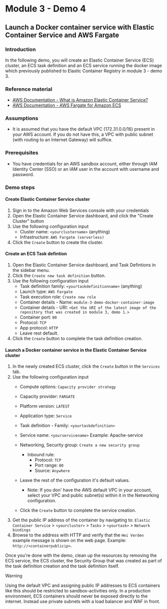 # Module 3 - Demo 4
## Launch a Docker container service with Elastic Container Service and AWS Fargate

### Introduction
In the following demo, you will create an Elastic Container Service (ECS) cluster, an ECS task definition and an ECS service running the docker image which previously published to Elastic Container Registry in module 3 - demo 3.

### Reference material
- [AWS Documentation - What is Amazon Elastic Container Service?](https://docs.aws.amazon.com/AmazonECS/latest/developerguide/Welcome.html)
- [AWS Documentation - AWS Fargate for Amazon ECS](https://docs.aws.amazon.com/AmazonECS/latest/developerguide/Welcome.html)

### Assumptions
- It is assumed that you have the default VPC (172.31.0.0/16) present in your AWS account. If you do not have this, a VPC with public subnet (with routing to an Internet Gateway) will suffice.

### Prerequisites
- You have credentials for an AWS sandbox account, either through IAM Identity Center (SSO) or an IAM user in the account with username and password.

### Demo steps

#### Create Elastic Container Service cluster
1. Sign in to the Amazon Web Services console with your credentials
2. Open the Elastic Container Service dashboard, and click the "Create Cluster" button
3. Use the following configuration input
    - Cluster name: `<yourclustername>` (anything)
    - Infrastructure: `AWS Fargate (serverless)`
4. Click the `Create` button to create the cluster.

#### Create an ECS Task defintion
1. Open the Elastic Container Service dashboard, and Task Defintions in the sidebar menu.
2. Click the `Create new task definition` button.
3. Use the following configuration input
    - Task definition family: `<yourtaskdefinitionname>` (anything)
    - Launch type: `AWS Fargate`
    - Task execution role: `Create new role`
    - Container details - Name: `module-3-demo-docker-container-image`
    - Container details - URI: `<Get the URI of the latest image of the repository that was created in module 3, demo 1.>`
    - Container port: `80`
    - Protocol: `TCP`
    - App protocol: `HTTP`
    - Leave rest default.
4. Click the `Create` button to complete the task definition creation.

#### Launch a Docker container service in the Elastic Container Service cluster
1. In the newly created ECS cluster, click the `Create` button in the `Services` tab.
2. Use the following configuration input
    - Compute options: `Capacity provider strategy`
    - Capacity provider: `FARGATE`
    - Platform version: `LATEST`
    - Application type: `Service`
    - Task definition - Family: `<yourtaskdefinition>`
    - Service name: `<yourservicename>` Example: Apache-service
    - Networking, Security group: `Create a new security group`
        - Inbound rule:
             - Protocol: `TCP`
             - Port range: `80`
             - Source: `Anywhere`

    - Leave the rest of the configuration it's default values.
        - Note: If you don' have the AWS default VPC in your account, select your VPC and public subnet(s) within it in the Networking configuration.
    - Click the `Create` button to complete the service creation.
3. Get the public IP address of the container by navigating to: `Elastic Container Service` > `<yourcluster>` > `Tasks` > `<yourtask>` > `Network bindings`
4. Browse to the address with HTTP and verify that the `Hei Verden` example message is shown on the web page. Example: `http://<containerpublicip>`.

Once you're done with the demo, clean up the resources by removing the ECS service, the ECS cluster, the Security Group that was created as part of the task definition creation and the task definition itself.

> [!WARNING]
> Using the default VPC and assigning public IP addresses to ECS containers like this should be restricted to sandbox-activities only. In a production environment, ECS containers should never be exposed directly to the internet. Instead use private subnets with a load balancer and WAF in front.